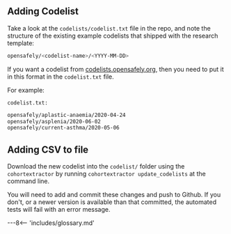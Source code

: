 ## Adding Codelist
Take a look at the `codelists/codelist.txt` file in the repo,
and note the structure of the existing example codelists that shipped
with the research template:

```bash
opensafely/<codelist-name>/<YYYY-MM-DD>
```

If you want a codelist from [codelists.opensafely.org](https://codelists.opensafely.org), then you need to put it in this format in the `codelist.txt` file.

For example:

`codelist.txt:`
```bash
opensafely/aplastic-anaemia/2020-04-24
opensafely/asplenia/2020-06-02
opensafely/current-asthma/2020-05-06
```

## Adding CSV to file
Download the new codelist into the `codelist/` folder using
the `cohortextractor` by
running `cohortextractor update_codelists` at the command line.

You will need to add and commit these changes and push to Github.  If you don't,
or a newer version is available than that committed, the automated tests will
fail with an error message.

---8<-- 'includes/glossary.md'
